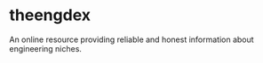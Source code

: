 # theengdex
An online resource providing reliable and honest information about engineering niches. 
